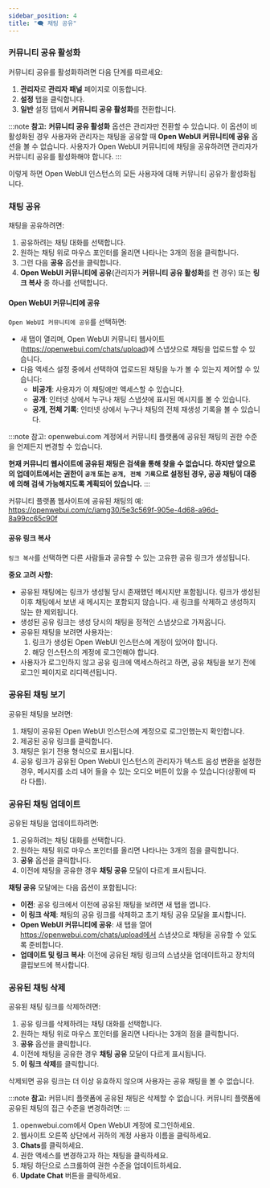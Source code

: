 ```yaml
---
sidebar_position: 4
title: "🗨️ 채팅 공유"
---
```


### 커뮤니티 공유 활성화

커뮤니티 공유를 활성화하려면 다음 단계를 따르세요:

1. **관리자**로 **관리자 패널** 페이지로 이동합니다.
2. **설정** 탭을 클릭합니다.
3. **일반** 설정 탭에서 **커뮤니티 공유 활성화**를 전환합니다.

:::note
**참고:** **커뮤니티 공유 활성화** 옵션은 관리자만 전환할 수 있습니다. 이 옵션이 비활성화된 경우 사용자와 관리자는 채팅을 공유할 때 **Open WebUI 커뮤니티에 공유** 옵션을 볼 수 없습니다. 사용자가 Open WebUI 커뮤니티에 채팅을 공유하려면 관리자가 커뮤니티 공유를 활성화해야 합니다.
:::

이렇게 하면 Open WebUI 인스턴스의 모든 사용자에 대해 커뮤니티 공유가 활성화됩니다.

### 채팅 공유

채팅을 공유하려면:

1. 공유하려는 채팅 대화를 선택합니다.
2. 원하는 채팅 위로 마우스 포인터를 올리면 나타나는 3개의 점을 클릭합니다.
3. 그런 다음 **공유** 옵션을 클릭합니다.
4. **Open WebUI 커뮤니티에 공유**(관리자가 **커뮤니티 공유 활성화**를 켠 경우) 또는 **링크 복사** 중 하나를 선택합니다.

#### Open WebUI 커뮤니티에 공유

`Open WebUI 커뮤니티에 공유`를 선택하면:

* 새 탭이 열리며, Open WebUI 커뮤니티 웹사이트 (https://openwebui.com/chats/upload)에 스냅샷으로 채팅을 업로드할 수 있습니다.
* 다음 액세스 설정 중에서 선택하여 업로드된 채팅을 누가 볼 수 있는지 제어할 수 있습니다:
  * **비공개**: 사용자가 이 채팅에만 액세스할 수 있습니다.
  * **공개**: 인터넷 상에서 누구나 채팅 스냅샷에 표시된 메시지를 볼 수 있습니다.
  * **공개, 전체 기록**: 인터넷 상에서 누구나 채팅의 전체 재생성 기록을 볼 수 있습니다.

:::note
참고: openwebui.com 계정에서 커뮤니티 플랫폼에 공유된 채팅의 권한 수준을 언제든지 변경할 수 있습니다.

**현재 커뮤니티 웹사이트에 공유된 채팅은 검색을 통해 찾을 수 없습니다. 하지만 앞으로의 업데이트에서는 권한이 `공개` 또는 `공개, 전체 기록`으로 설정된 경우, 공공 채팅이 대중에 의해 검색 가능해지도록 계획되어 있습니다.**
:::

커뮤니티 플랫폼 웹사이트에 공유된 채팅의 예: https://openwebui.com/c/iamg30/5e3c569f-905e-4d68-a96d-8a99cc65c90f

#### 공유 링크 복사

`링크 복사`를 선택하면 다른 사람들과 공유할 수 있는 고유한 공유 링크가 생성됩니다.

**중요 고려 사항:**

* 공유된 채팅에는 링크가 생성될 당시 존재했던 메시지만 포함됩니다. 링크가 생성된 이후 채팅에서 보낸 새 메시지는 포함되지 않습니다. 새 링크를 삭제하고 생성하지 않는 한 제외됩니다.
* 생성된 공유 링크는 생성 당시의 채팅을 정적인 스냅샷으로 가져옵니다.
* 공유된 채팅을 보려면 사용자는:
  1. 링크가 생성된 Open WebUI 인스턴스에 계정이 있어야 합니다.
  2. 해당 인스턴스의 계정에 로그인해야 합니다.
* 사용자가 로그인하지 않고 공유 링크에 액세스하려고 하면, 공유 채팅을 보기 전에 로그인 페이지로 리디렉션됩니다.

### 공유된 채팅 보기

공유된 채팅을 보려면:

1. 채팅이 공유된 Open WebUI 인스턴스에 계정으로 로그인했는지 확인합니다.
2. 제공된 공유 링크를 클릭합니다.
3. 채팅은 읽기 전용 형식으로 표시됩니다.
4. 공유 링크가 공유된 Open WebUI 인스턴스의 관리자가 텍스트 음성 변환을 설정한 경우, 메시지를 소리 내어 들을 수 있는 오디오 버튼이 있을 수 있습니다(상황에 따라 다름).

### 공유된 채팅 업데이트

공유된 채팅을 업데이트하려면:

1. 공유하려는 채팅 대화를 선택합니다.
2. 원하는 채팅 위로 마우스 포인터를 올리면 나타나는 3개의 점을 클릭합니다.
3. **공유** 옵션을 클릭합니다.
4. 이전에 채팅을 공유한 경우 **채팅 공유** 모달이 다르게 표시됩니다.

**채팅 공유** 모달에는 다음 옵션이 포함됩니다:

* **이전**: 공유 링크에서 이전에 공유된 채팅을 보려면 새 탭을 엽니다.
* **이 링크 삭제**: 채팅의 공유 링크를 삭제하고 초기 채팅 공유 모달을 표시합니다.
* **Open WebUI 커뮤니티에 공유**: 새 탭을 열어 https://openwebui.com/chats/upload에서 스냅샷으로 채팅을 공유할 수 있도록 준비합니다.
* **업데이트 및 링크 복사**: 이전에 공유된 채팅 링크의 스냅샷을 업데이트하고 장치의 클립보드에 복사합니다.

### 공유된 채팅 삭제

공유된 채팅 링크를 삭제하려면:

1. 공유 링크를 삭제하려는 채팅 대화를 선택합니다.
2. 원하는 채팅 위로 마우스 포인터를 올리면 나타나는 3개의 점을 클릭합니다.
3. **공유** 옵션을 클릭합니다.
4. 이전에 채팅을 공유한 경우 **채팅 공유** 모달이 다르게 표시됩니다.
5. **이 링크 삭제**를 클릭합니다.

삭제되면 공유 링크는 더 이상 유효하지 않으며 사용자는 공유 채팅을 볼 수 없습니다.

:::note
**참고:** 커뮤니티 플랫폼에 공유된 채팅은 삭제할 수 없습니다. 커뮤니티 플랫폼에 공유된 채팅의 접근 수준을 변경하려면:
:::

1. openwebui.com에서 Open WebUI 계정에 로그인하세요.
2. 웹사이트 오른쪽 상단에서 귀하의 계정 사용자 이름을 클릭하세요.
3. **Chats**를 클릭하세요.
4. 권한 액세스를 변경하고자 하는 채팅을 클릭하세요.
5. 채팅 하단으로 스크롤하여 권한 수준을 업데이트하세요.
6. **Update Chat** 버튼을 클릭하세요.
